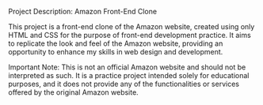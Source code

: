 Project Description: Amazon Front-End Clone

This project is a front-end clone of the Amazon website, created using only HTML and CSS for the purpose of front-end development practice. It aims to replicate the look and feel of the Amazon website, providing an opportunity to enhance my skills in web design and development.

Important Note: This is not an official Amazon website and should not be interpreted as such. It is a practice project intended solely for educational purposes, and it does not provide any of the functionalities or services offered by the original Amazon website.
